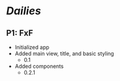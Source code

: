 # *Dailies*

## P1: FxF
- Initialized app
- Added main view, title, and basic styling
    - 0.1
- Added components
    - 0.2.1